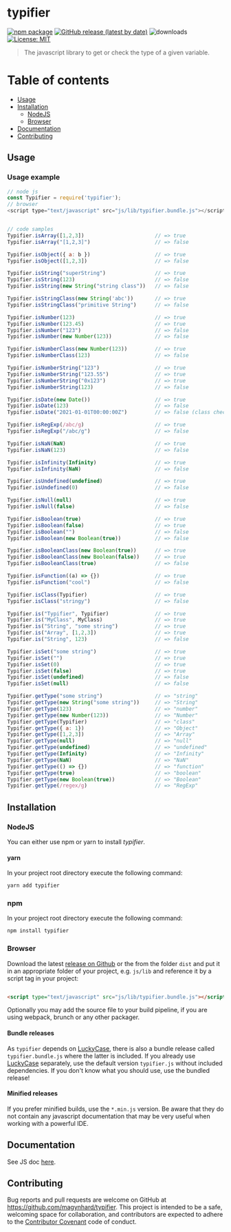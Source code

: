 # typifier

[![npm package](https://img.shields.io/npm/v/typifier?color=default&style=plastic&logo=npm&logoColor=red)](https://www.npmjs.com/package/typifier)
[![GitHub release (latest by date)](https://img.shields.io/github/v/release/magynhard/typifier?color=default&label=browser&logo=javascript&style=plastic)](https://github.com/magynhard/typifier/releases)
![downloads](https://img.shields.io/npm/dt/typifier?color=blue&style=plastic)
[![License: MIT](https://img.shields.io/badge/License-MIT-gold.svg?style=plastic&logo=mit)](LICENSE)

> The javascript library to get or check the type of a given variable.

# Table of contents

* [Usage](#usage)
* [Installation](#installation)
    * [NodeJS](#installation_node_js)
    * [Browser](#installation_browser)
* [Documentation](#documentation)
* [Contributing](#contributing)

<a name="usage"></a>

## Usage

### Usage example

```js
// node js
const Typifier = require('typifier');
// browser
<script type="text/javascript" src="js/lib/typifier.bundle.js"></script>


// code samples
Typifier.isArray([1,2,3])                       // => true
Typifier.isArray("[1,2,3]")                     // => false

Typifier.isObject({ a: b })                     // => true
Typifier.isObject([1,2,3])                      // => false

Typifier.isString("superString")                // => true
Typifier.isString(123)                          // => false
Typifier.isString(new String("string class"))   // => false

Typifier.isStringClass(new String('abc'))       // => true
Typifier.isStringClass("primitive String")      // => false

Typifier.isNumber(123)                          // => true
Typifier.isNumber(123.45)                       // => true
Typifier.isNumber("123")                        // => false
Typifier.isNumber(new Number(123))              // => false

Typifier.isNumberClass(new Number(123))         // => true
Typifier.isNumberClass(123)                     // => false

Typifier.isNumberString("123")                  // => true
Typifier.isNumberString("123.55")               // => true
Typifier.isNumberString("0x123")                // => true
Typifier.isNumberString(123)                    // => false

Typifier.isDate(new Date())                     // => true
Typifier.isDate(123)                            // => false
Typifier.isDate("2021-01-01T00:00:00Z")         // => false (class check only)

Typifier.isRegExp(/abc/g)                       // => true
Typifier.isRegExp("/abc/g")                     // => false

Typifier.isNaN(NaN)                             // => true
Typifier.isNaN(123)                             // => false

Typifier.isInfinity(Infinity)                   // => true
Typifier.isInfinity(NaN)                        // => false

Typifier.isUndefined(undefined)                 // => true
Typifier.isUndefined(0)                         // => false

Typifier.isNull(null)                           // => true
Typifier.isNull(false)                          // => false

Typifier.isBoolean(true)                        // => true
Typifier.isBoolean(false)                       // => true
Typifier.isBoolean("")                          // => false
Typifier.isBoolean(new Boolean(true))           // => false

Typifier.isBooleanClass(new Boolean(true))      // => true
Typifier.isBooleanClass(new Boolean(false))     // => true
Typifier.isBooleanClass(true)                   // => false

Typifier.isFunction((a) => {})                  // => true
Typifier.isFunction("cool")                     // => false

Typifier.isClass(Typifier)                      // => true
Typifier.isClass("stringy")                     // => false

Typifier.is("Typifier", Typifier)               // => true
Typifier.is("MyClass", MyClass)                 // => true
Typifier.is("String", "some string")            // => true
Typifier.is("Array", [1,2,3])                   // => true
Typifier.is("String", 123)                      // => false

Typifier.isSet("some string")                   // => true
Typifier.isSet("")                              // => true
Typifier.isSet(0)                               // => true
Typifier.isSet(false)                           // => true
Typifier.isSet(undefined)                       // => false
Typifier.isSet(null)                            // => false

Typifier.getType("some string")                 // => "string"
Typifier.getType(new String("some string"))     // => "String"
Typifier.getType(123)                           // => "number"
Typifier.getType(new Number(123))               // => "Number"
Typifier.getType(Typifier)                      // => "class"
Typifier.getType({ a: 1})                       // => "Object"
Typifier.getType([1,2,3])                       // => "Array"
Typifier.getType(null)                          // => "null"
Typifier.getType(undefined)                     // => "undefined"
Typifier.getType(Infinity)                      // => "Infinity"
Typifier.getType(NaN)                           // => "NaN"
Typifier.getType(() => {})                      // => "function"
Typifier.getType(true)                          // => "boolean"
Typifier.getType(new Boolean(true))             // => "Boolean"
Typifier.getType(/regex/g)                      // => "RegExp"

```

<a name="installation"></a>

## Installation

### NodeJS

You can either use npm or yarn to install *typifier*.

#### yarn

In your project root directory execute the following command:

```bash
yarn add typifier
```

### npm

In your project root directory execute the following command:

```bash
npm install typifier
```

### Browser

Download the latest [release on Github](https://github.com/magynhard/typifier/releases) or the from the folder `dist` and put it in an appropriate folder of your project, e.g. `js/lib`
and reference it by a script tag in your project:

```html

<script type="text/javascript" src="js/lib/typifier.bundle.js"></script>
```

Optionally you may add the source file to your build pipeline, if you are using webpack, brunch or any other packager.

#### Bundle releases
As `typifier` depends on [LuckyCase](https://github.com/magynhard/lucky-case), there is also a bundle release called `typifier.bundle.js` where the latter is included. If you already use [LuckyCase](https://github.com/magynhard/lucky-case) separately, use the default version `typifier.js` without included dependencies. If you don't know what you should use, use the bundled release!

#### Minified releases
If you prefer minified builds, use the `*.min.js` version. Be aware that they do not contain any javascript documentation that may be very useful when working with a powerful IDE.


<a name="documentation"></a>

## Documentation
See JS doc [here](doc/typifier.jsdoc.md).


<a name="contributing"></a>

## Contributing

Bug reports and pull requests are welcome on GitHub at https://github.com/magynhard/typifier. This project is intended
to be a safe, welcoming space for collaboration, and contributors are expected to adhere to
the [Contributor Covenant](http://contributor-covenant.org) code of conduct.


